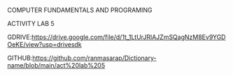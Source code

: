 COMPUTER FUNDAMENTALS AND PROGRAMING 

ACTIVITY LAB 5

GDRIVE:https://drive.google.com/file/d/1t_1LtUrJRlAJZmSQagNzM8Ev9YGDOeKE/view?usp=drivesdk

GITHUB:https://github.com/ranmasarap/Dictionary-name/blob/main/act%20lab%205
